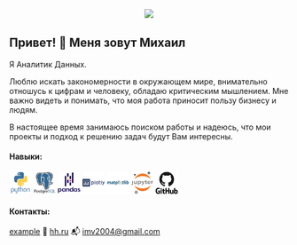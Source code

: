 <div id="header" align="center">
  <img src="https://i.giphy.com/media/v1.Y2lkPTc5MGI3NjExeGg1M3ZuNjZlMG9zdW53MTF6aXQ4azA3cnZ5NHE4NGVxdXltNHZ6NSZlcD12MV9pbnRlcm5hbF9naWZfYnlfaWQmY3Q9Zw/3oKIPEqDGUULpEU0aQ/giphy.gif" width="250"/>
</div>

## Привет! 👋 Меня зовут Михаил


Я Аналитик Данных.

Люблю искать закономерности в окружающем мире, внимательно отношусь к цифрам и человеку, обладаю критическим мышлением. Мне важно видеть и понимать, что моя работа приносит пользу бизнесу и людям.

В настоящее время занимаюсь поиском работы и надеюсь, что мои проекты и подход к решению задач будут Вам интересны.

#### Навыки:

<div>
  <img src="https://github.com/devicons/devicon/blob/master/icons/python/python-original-wordmark.svg" width="40" height="40"/>
  <img src="https://github.com/devicons/devicon/blob/master/icons/postgresql/postgresql-original-wordmark.svg" width="40" height="40"/>
  <img src="https://github.com/devicons/devicon/blob/master/icons/pandas/pandas-original-wordmark.svg" width="40" height="40"/>
  <img src="https://github.com/devicons/devicon/blob/master/icons/plotly/plotly-original-wordmark.svg" width="40" height="40"/>
  <img src="https://github.com/devicons/devicon/blob/master/icons/matplotlib/matplotlib-original-wordmark.svg" width="40" height="40"/>
  <img src="https://github.com/devicons/devicon/blob/master/icons/jupyter/jupyter-original-wordmark.svg" width="40" height="40"/>
  <img src="https://github.com/devicons/devicon/blob/master/icons/github/github-original-wordmark.svg" width="40" height="40"/>
  
</div>

#### Контакты:
<a href="http://example.com/" target="_blank">example</a>
📜 [hh.ru](https://hh.ru/resume/8cdb98bcff0d1e1bb70039ed1f673142795174)
📬 imv2004@gmail.com
